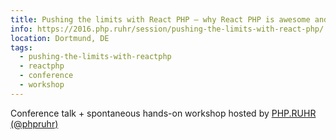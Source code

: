 ```yaml
---
title: Pushing the limits with React PHP – why React PHP is awesome and why you should care
info: https://2016.php.ruhr/session/pushing-the-limits-with-react-php/
location: Dortmund, DE
tags:
  - pushing-the-limits-with-reactphp
  - reactphp
  - conference
  - workshop
---
```

Conference talk + spontaneous hands-on workshop hosted by <a href="https://php.ruhr/">PHP.RUHR (@phpruhr)</a>
